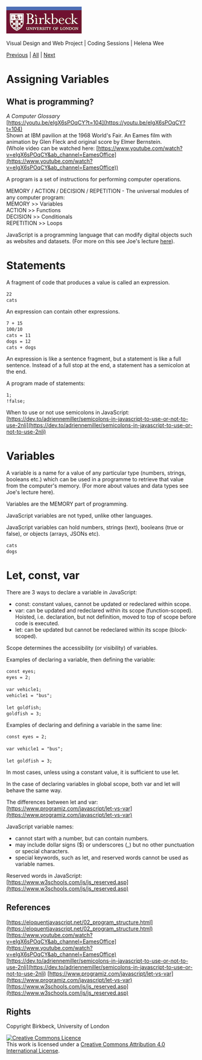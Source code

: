 ![Birkbeck, University of London](images/birkbeck-logo.jpg)

Visual Design and Web Project | Coding Sessions | Helena Wee

[Previous](path/to/file.md) | [All](README.md) | [Next](path/to/file.md)

# Assigning Variables

## What is programming?

*A Computer Glossary*  
[https://youtu.be/eIgX6sPOqCY?t=104](https://youtu.be/eIgX6sPOqCY?t=104)  
Shown at IBM pavilion at the 1968 World's Fair. An Eames film with animation by Glen Fleck and original score by Elmer Bernstein.  
(Whole video can be watched here: [https://www.youtube.com/watch?v=eIgX6sPOqCY&ab_channel=EamesOffice](https://www.youtube.com/watch?v=eIgX6sPOqCY&ab_channel=EamesOffice))

A program is a set of instructions for performing computer operations.  

MEMORY / ACTION / DECISION / REPETITION - The universal modules of any computer program:  
MEMORY >> Variables  
ACTION >> Functions  
DECISION >> Conditionals  
REPETITION >> Loops  

JavaScript is a programming language that can modify digital objects such as websites and datasets. (For more on this see Joe's lecture [here](https://github.com/Birkbeck2/web-dev-ux-lectures-22-23/blob/main/javascript-setup.md)).  

# Statements

A fragment of code that produces a value is called an expression.

```
22
cats
```

An expression can contain other expressions.

```
7 + 15
100/10
cats = 11
dogs = 12
cats + dogs
```

An expression is like a sentence fragment, but a statement is like a full sentence. Instead of a full stop at the end, a statement has a semicolon at the end.

A program made of statements:
```
1;
!false;
```

When to use or not use semicolons in JavaScript:  
[https://dev.to/adriennemiller/semicolons-in-javascript-to-use-or-not-to-use-2nli](https://dev.to/adriennemiller/semicolons-in-javascript-to-use-or-not-to-use-2nli)

# Variables

A variable is a name for a value of any particular type (numbers, strings, booleans etc.) which can be used in a programme to retrieve that value from the computer's memory. (For more about values and data types see Joe's lecture here).

Variables are the MEMORY part of programming.

JavaScript variables are not typed, unlike other languages.

JavaScript variables can hold numbers, strings (text), booleans (true or false), or objects (arrays, JSONs etc).

```
cats
dogs
```

# Let, const, var

There are 3 ways to declare a variable in JavaScript:  
- const: constant values, cannot be updated or redeclared within scope.
- var: can be updated and redeclared within its scope (function-scoped). Hoisted, i.e. declaration, but not definition, moved to top of scope before code is executed.
- let: can be updated but cannot be redeclared within its scope (block-scoped).

Scope determines the accessibility (or visibility) of variables.

Examples of declaring a variable, then defining the variable:
```
const eyes;
eyes = 2;

var vehicle1;
vehicle1 = "bus";

let goldfish;
goldfish = 3;
```

Examples of declaring and defining a variable in the same line:
```
const eyes = 2;

var vehicle1 = "bus";

let goldfish = 3;
```

In most cases, unless using a constant value, it is sufficient to use let.

In the case of declaring variables in global scope, both var and let will behave the same way.

The differences between let and var:  
[https://www.programiz.com/javascript/let-vs-var](https://www.programiz.com/javascript/let-vs-var)

JavaScript variable names:  
- cannot start with a number, but can contain numbers.
- may include dollar signs ($) or underscores (_) but no other punctuation or special characters.
- special keywords, such as let, and reserved words cannot be used as variable names.

Reserved words in JavaScript:  
[https://www.w3schools.com/js/js_reserved.asp](https://www.w3schools.com/js/js_reserved.asp)



## References
[https://eloquentjavascript.net/02_program_structure.html](https://eloquentjavascript.net/02_program_structure.html)
[https://www.youtube.com/watch?v=eIgX6sPOqCY&ab_channel=EamesOffice](https://www.youtube.com/watch?v=eIgX6sPOqCY&ab_channel=EamesOffice)
[https://dev.to/adriennemiller/semicolons-in-javascript-to-use-or-not-to-use-2nli](https://dev.to/adriennemiller/semicolons-in-javascript-to-use-or-not-to-use-2nli)
[https://www.programiz.com/javascript/let-vs-var](https://www.programiz.com/javascript/let-vs-var)
[https://www.w3schools.com/js/js_reserved.asp](https://www.w3schools.com/js/js_reserved.asp)

## Rights
Copyright Birkbeck, University of London

<a rel="license" href="http://creativecommons.org/licenses/by/4.0/"><img alt="Creative Commons Licence" src="https://i.creativecommons.org/l/by/4.0/88x31.png" /></a><br />This work is licensed under a <a rel="license" href="http://creativecommons.org/licenses/by/4.0/">Creative Commons Attribution 4.0 International License</a>.
